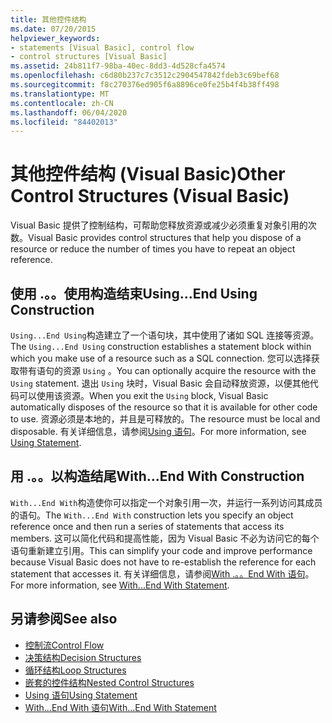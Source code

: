 ```yaml
---
title: 其他控件结构
ms.date: 07/20/2015
helpviewer_keywords:
- statements [Visual Basic], control flow
- control structures [Visual Basic]
ms.assetid: 24b811f7-98ba-40ec-8dd3-4d528cfa4574
ms.openlocfilehash: c6d80b237c7c3512c2904547842fdeb3c69bef68
ms.sourcegitcommit: f8c270376ed905f6a8896ce0fe25b4f4b38ff498
ms.translationtype: MT
ms.contentlocale: zh-CN
ms.lasthandoff: 06/04/2020
ms.locfileid: "84402013"
---
```

# <a name="other-control-structures-visual-basic"></a><span data-ttu-id="1020c-102">其他控件结构 (Visual Basic)</span><span class="sxs-lookup"><span data-stu-id="1020c-102">Other Control Structures (Visual Basic)</span></span>
<span data-ttu-id="1020c-103">Visual Basic 提供了控制结构，可帮助您释放资源或减少必须重复对象引用的次数。</span><span class="sxs-lookup"><span data-stu-id="1020c-103">Visual Basic provides control structures that help you dispose of a resource or reduce the number of times you have to repeat an object reference.</span></span>  
  
## <a name="usingend-using-construction"></a><span data-ttu-id="1020c-104">使用 .。。使用构造结束</span><span class="sxs-lookup"><span data-stu-id="1020c-104">Using...End Using Construction</span></span>  
 <span data-ttu-id="1020c-105">`Using...End Using`构造建立了一个语句块，其中使用了诸如 SQL 连接等资源。</span><span class="sxs-lookup"><span data-stu-id="1020c-105">The `Using...End Using` construction establishes a statement block within which you make use of a resource such as a SQL connection.</span></span> <span data-ttu-id="1020c-106">您可以选择获取带有语句的资源 `Using` 。</span><span class="sxs-lookup"><span data-stu-id="1020c-106">You can optionally acquire the resource with the `Using` statement.</span></span> <span data-ttu-id="1020c-107">退出 `Using` 块时，Visual Basic 会自动释放资源，以便其他代码可以使用该资源。</span><span class="sxs-lookup"><span data-stu-id="1020c-107">When you exit the `Using` block, Visual Basic automatically disposes of the resource so that it is available for other code to use.</span></span> <span data-ttu-id="1020c-108">资源必须是本地的，并且是可释放的。</span><span class="sxs-lookup"><span data-stu-id="1020c-108">The resource must be local and disposable.</span></span> <span data-ttu-id="1020c-109">有关详细信息，请参阅[Using 语句](../../../language-reference/statements/using-statement.md)。</span><span class="sxs-lookup"><span data-stu-id="1020c-109">For more information, see [Using Statement](../../../language-reference/statements/using-statement.md).</span></span>  
  
## <a name="withend-with-construction"></a><span data-ttu-id="1020c-110">用 .。。以构造结尾</span><span class="sxs-lookup"><span data-stu-id="1020c-110">With...End With Construction</span></span>  
 <span data-ttu-id="1020c-111">`With...End With`构造使你可以指定一个对象引用一次，并运行一系列访问其成员的语句。</span><span class="sxs-lookup"><span data-stu-id="1020c-111">The `With...End With` construction lets you specify an object reference once and then run a series of statements that access its members.</span></span> <span data-ttu-id="1020c-112">这可以简化代码和提高性能，因为 Visual Basic 不必为访问它的每个语句重新建立引用。</span><span class="sxs-lookup"><span data-stu-id="1020c-112">This can simplify your code and improve performance because Visual Basic does not have to re-establish the reference for each statement that accesses it.</span></span> <span data-ttu-id="1020c-113">有关详细信息，请参阅[With .。。End With 语句](../../../language-reference/statements/with-end-with-statement.md)。</span><span class="sxs-lookup"><span data-stu-id="1020c-113">For more information, see [With...End With Statement](../../../language-reference/statements/with-end-with-statement.md).</span></span>  
  
## <a name="see-also"></a><span data-ttu-id="1020c-114">另请参阅</span><span class="sxs-lookup"><span data-stu-id="1020c-114">See also</span></span>

- [<span data-ttu-id="1020c-115">控制流</span><span class="sxs-lookup"><span data-stu-id="1020c-115">Control Flow</span></span>](index.md)
- [<span data-ttu-id="1020c-116">决策结构</span><span class="sxs-lookup"><span data-stu-id="1020c-116">Decision Structures</span></span>](decision-structures.md)
- [<span data-ttu-id="1020c-117">循环结构</span><span class="sxs-lookup"><span data-stu-id="1020c-117">Loop Structures</span></span>](loop-structures.md)
- [<span data-ttu-id="1020c-118">嵌套的控件结构</span><span class="sxs-lookup"><span data-stu-id="1020c-118">Nested Control Structures</span></span>](nested-control-structures.md)
- [<span data-ttu-id="1020c-119">Using 语句</span><span class="sxs-lookup"><span data-stu-id="1020c-119">Using Statement</span></span>](../../../language-reference/statements/using-statement.md)
- [<span data-ttu-id="1020c-120">With...End With 语句</span><span class="sxs-lookup"><span data-stu-id="1020c-120">With...End With Statement</span></span>](../../../language-reference/statements/with-end-with-statement.md)
